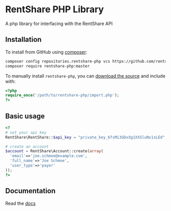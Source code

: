# RentShare PHP Library

A php library for interfacing with the RentShare API

## Installation

To install from GitHub using [composer](https://getcomposer.org/):

```bash
composer config repositories.rentshare-php vcs https://github.com/rentshare/rentshare-php.git
composer require rentshare-php:master
```

To manually install `rentshare-php`, you can [download the source](https://github.com/rentshare/rentshare-php/zipball/master) and include with:

```php
<?php
require_once('/path/to/rentshare-php/import.php');
?>
```

## Basic usage

```php
<?
# set your api key
RentShare\RentShare::$api_key = "private_key_6fsMi3GDxXg1XXSluNx1sLEd";

# create an account
$account = RentShare\Account::create(array(
  'email'=>'joe.schmoe@example.com',
  'full_name'=>'Joe Schmoe',
  'user_type'=>'payer'
));
?>
```

## Documentation
Read the [docs](https://developer.rentshare.com/?php)
